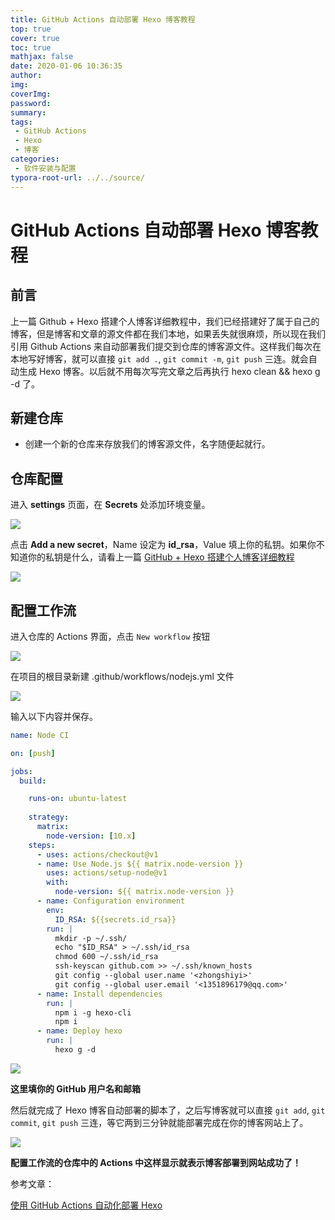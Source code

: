 ```yaml
---
title: GitHub Actions 自动部署 Hexo 博客教程
top: true
cover: true
toc: true
mathjax: false
date: 2020-01-06 10:36:35
author:
img:
coverImg:
password:
summary:
tags:
 - GitHub Actions
 - Hexo
 - 博客
categories:
 - 软件安装与配置
typora-root-url: ../../source/
---
```


# GitHub Actions 自动部署 Hexo 博客教程

## 前言

上一篇 Github + Hexo 搭建个人博客详细教程中，我们已经搭建好了属于自己的博客，但是博客和文章的源文件都在我们本地，如果丢失就很麻烦，所以现在我们引用 Github Actions
来自动部署我们提交到仓库的博客源文件。这样我们每次在本地写好博客，就可以直接 `git add .`, `git commit -m`, `git push` 三连。就会自动生成 Hexo 博客。以后就不用每次写完文章之后再执行 hexo clean && hexo g -d 了。

## 新建仓库

+ 创建一个新的仓库来存放我们的博客源文件，名字随便起就行。

## 仓库配置

进入 **settings** 页面，在 **Secrets** 处添加环境变量。

![](/images/GitHub-Actions-Auto-Build-Hexo-Blog-Tutorial/1.png)

点击 **Add a new secret**，Name 设定为 **id_rsa**，Value 填上你的私钥。如果你不知道你的私钥是什么，请看上一篇 [GitHub + Hexo 搭建个人博客详细教程](https://zhongshiyi.github.io/2019/12/29/github-hexo-da-jian-ge-ren-bo-ke-xiang-xi-jiao-cheng/)

![](/images/GitHub-Actions-Auto-Build-Hexo-Blog-Tutorial/2.png)

## 配置工作流

进入仓库的 Actions 界面，点击 `New workflow` 按钮

![](/images/GitHub-Actions-Auto-Build-Hexo-Blog-Tutorial/image-20200106144639190.png)

在项目的根目录新建 .github/workflows/nodejs.yml 文件

![](/images/GitHub-Actions-Auto-Build-Hexo-Blog-Tutorial/image-20200106152455618.png)

输入以下内容并保存。

```yaml
name: Node CI

on: [push]

jobs:
  build:

    runs-on: ubuntu-latest
    
    strategy:
      matrix:
        node-version: [10.x]
    steps:
      - uses: actions/checkout@v1
      - name: Use Node.js ${{ matrix.node-version }}
        uses: actions/setup-node@v1
        with:
          node-version: ${{ matrix.node-version }}
      - name: Configuration environment
        env:
          ID_RSA: ${{secrets.id_rsa}}
        run: |
          mkdir -p ~/.ssh/
          echo "$ID_RSA" > ~/.ssh/id_rsa
          chmod 600 ~/.ssh/id_rsa
          ssh-keyscan github.com >> ~/.ssh/known_hosts
          git config --global user.name '<zhongshiyi>'
          git config --global user.email '<1351896179@qq.com>'
      - name: Install dependencies
        run: |
          npm i -g hexo-cli
          npm i
      - name: Deploy hexo
        run: |
          hexo g -d

```

![](/images/GitHub-Actions-Auto-Build-Hexo-Blog-Tutorial/image-20200106152706829.png)

**这里填你的 GitHub 用户名和邮箱**

然后就完成了 Hexo 博客自动部署的脚本了，之后写博客就可以直接 `git add`, `git commit`, `git push` 三连，等它两到三分钟就能部署完成在你的博客网站上了。

![](/images/GitHub-Actions-Auto-Build-Hexo-Blog-Tutorial/image-20200110151909785.png)



**配置工作流的仓库中的 Actions 中这样显示就表示博客部署到网站成功了！**

参考文章：

[使用 GitHub Actions 自动化部署 Hexo](https://suikastar.com/posts/24967/)